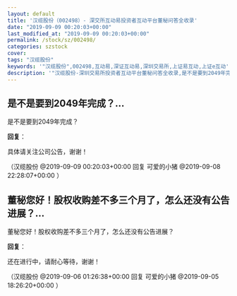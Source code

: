 ```yaml
---
layout: default
title: '汉缆股份（002498）- 深交所互动易投资者互动平台董秘问答全收录'
date: "2019-09-09 00:20:03+00:00"
last_modified_at: "2019-09-09 00:20:03+00:00"
permalink: /stock/sz/002498/
categories: szstock
cover: 
tags: "汉缆股份"
keywords: '"汉缆股份",002498,互动易,深证互动易,深圳交易所,上证易互动,上证e互动'
description: '"汉缆股份-深圳交易所投资者互动平台董秘问答全收录,是不是要到2049年完成？"'
---
```


## 是不是要到2049年完成？...

是不是要到2049年完成？

**回复**：

具体请关注公司公告，谢谢！ 

（汉缆股份  @2019-09-09 00:20:03+00:00 回复 可爱的小猪  @2019-09-08 22:28:07+00:00 ）

## 董秘您好！股权收购差不多三个月了，怎么还没有公告进展？...

董秘您好！股权收购差不多三个月了，怎么还没有公告进展？

**回复**：

还在进行中，请耐心等待，谢谢！ 

（汉缆股份  @2019-09-06 01:26:38+00:00 回复 可爱的小猪  @2019-09-05 18:26:20+00:00 ）

